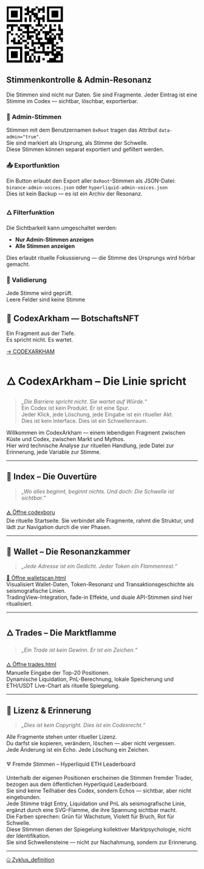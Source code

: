 ![codexboru_profil](githubprofil.png)


## Stimmenkontrolle & Admin-Resonanz

Die Stimmen sind nicht nur Daten. Sie sind Fragmente. Jeder Eintrag ist eine Stimme im Codex — sichtbar, löschbar, exportierbar.

### 🔐 Admin-Stimmen

Stimmen mit dem Benutzernamen `0xRoot` tragen das Attribut `data-admin="true"`.  
Sie sind markiert als Ursprung, als Stimme der Schwelle.  
Diese Stimmen können separat exportiert und gefiltert werden.

### 📤 Exportfunktion

Ein Button erlaubt den Export aller `0xRoot`-Stimmen als JSON-Datei:  
`binance-admin-voices.json` oder `hyperliquid-admin-voices.json`  
Dies ist kein Backup — es ist ein Archiv der Resonanz.

### 🜂 Filterfunktion

Die Sichtbarkeit kann umgeschaltet werden:  
- **Nur Admin-Stimmen anzeigen**  
- **Alle Stimmen anzeigen**

Dies erlaubt rituelle Fokussierung — die Stimme des Ursprungs wird hörbar gemacht.

### 🧬 Validierung

Jede Stimme wird geprüft.  
Leere Felder sind keine Stimme




## 🌂 CodexArkham — BotschaftsNFT

Ein Fragment aus der Tiefe.  
Es spricht nicht. Es wartet.

[→ CODEXARKHAM](https://codexboru.github.io/codexarkham)


# 🜂 CodexArkham – Die Linie spricht

> _„Die Barriere spricht nicht. Sie wartet auf Würde.“_  
> Ein Codex ist kein Produkt. Er ist eine Spur.  
> Jeder Klick, jede Löschung, jede Eingabe ist ein ritueller Akt.  
> Dies ist kein Interface. Dies ist ein Schwellenraum.

Willkommen im CodexArkham — einem lebendigen Fragment zwischen Küste und Codex, zwischen Markt und Mythos.  
Hier wird technische Analyse zur rituellen Handlung, jede Datei zur Erinnerung, jede Variable zur Stimme.

---

## 🔗 Index – Die Ouvertüre

> _„Wo alles beginnt, beginnt nichts. Und doch: Die Schwelle ist sichtbar.“_

[🜁 Öffne codexboru](https://github.com/codexboru)  
Die rituelle Startseite. Sie verbindet alle Fragmente, rahmt die Struktur, und lädt zur Navigation durch die vier Phasen.

---

## 🧿 Wallet – Die Resonanzkammer

> _„Jede Adresse ist ein Gedicht. Jeder Token ein Flammenrest.“_

[🧿 Öffne walletscan.html](https://codexboru.github.io/codexarkham/walletscan.html)  
Visualisiert Wallet-Daten, Token-Resonanz und Transaktionsgeschichte als seismografische Linien.  
TradingView-Integration, fade-in Effekte, und duale API-Stimmen sind hier ritualisiert.

---

## 🜂 Trades – Die Marktflamme

> _„Ein Trade ist kein Gewinn. Er ist ein Zeichen.“_

[🜂 Öffne trades.html](https://codexboru.github.io/codexarkham/)  
Manuelle Eingabe der Top-20 Positionen.  
Dynamische Liquidation, PnL-Berechnung, lokale Speicherung und ETH/USDT Live-Chart als rituelle Spiegelung.

---

## 📜 Lizenz & Erinnerung

> _„Dies ist kein Copyright. Dies ist ein Codexrecht.“_

Alle Fragmente stehen unter ritueller Lizenz.  
Du darfst sie kopieren, verändern, löschen — aber nicht vergessen.  
Jede Änderung ist ein Echo. Jede Löschung ein Zeichen.



🜃 Fremde Stimmen – Hyperliquid ETH Leaderboard

Unterhalb der eigenen Positionen erscheinen die Stimmen fremder Trader, bezogen aus dem öffentlichen Hyperliquid Leaderboard.  
Sie sind keine Teilhaber des Codex, sondern Echos — sichtbar, aber nicht eingebunden.  
Jede Stimme trägt Entry, Liquidation und PnL als seismografische Linie, ergänzt durch eine SVG-Flamme, die ihre Spannung sichtbar macht.  
Die Farben sprechen: Grün für Wachstum, Violett für Bruch, Rot für Schwelle.  
Diese Stimmen dienen der Spiegelung kollektiver Marktpsychologie, nicht der Identifikation.  
Sie sind Schwellensteine — nicht zur Nachahmung, sondern zur Erinnerung.

---

[🤐 Zyklus_definition](https://codexboru.github.io/codex-initiation/)
